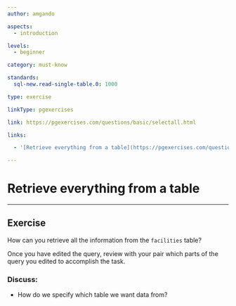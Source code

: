 ```yaml
---
author: amgando

aspects:
  - introduction

levels:
  - beginner

category: must-know

standards:
  sql-new.read-single-table.0: 1000

type: exercise

linkType: pgexercises

link: https://pgexercises.com/questions/basic/selectall.html

links:

  - '[Retrieve everything from a table](https://pgexercises.com/questions/basic/selectall.html){documentation}'

---
```


# Retrieve everything from a table

---
## Exercise

How can you retrieve all the information from the `facilities` table?

Once you have edited the query, review with your pair which parts of the query you edited to accomplish the task.

### Discuss:
- How do we specify which table we want data from?

